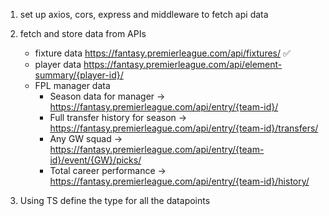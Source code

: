 1. set up axios, cors, express and middleware to fetch api data

2. fetch and store data from APIs
    - fixture data https://fantasy.premierleague.com/api/fixtures/ ✅
    - player data  https://fantasy.premierleague.com/api/element-summary/{player-id}/
    - FPL manager data 
        - Season data for manager -> https://fantasy.premierleague.com/api/entry/{team-id}/
        - Full transfer history for season -> https://fantasy.premierleague.com/api/entry/{team-id}/transfers/
        - Any GW squad -> https://fantasy.premierleague.com/api/entry/{team-id}/event/{GW}/picks/
        - Total career performance -> https://fantasy.premierleague.com/api/entry/{team-id}/history/

3. Using TS define the type for all the datapoints 